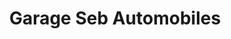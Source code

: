 ---
title: "Garage Seb Automobiles"
url: /ballan-mire/garage-seb-automobiles/
shop: réparation de voitures
---